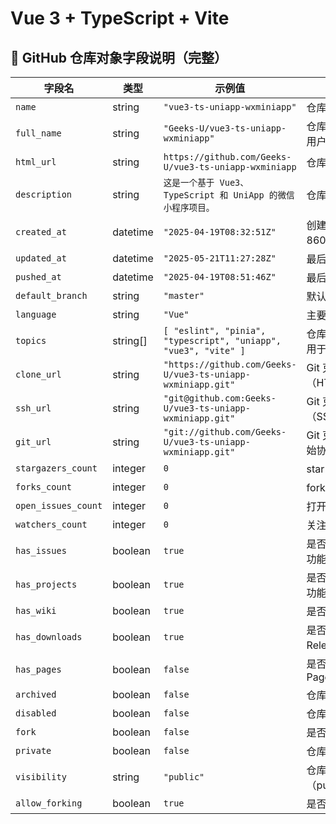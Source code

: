 # Vue 3 + TypeScript + Vite

## 📘 GitHub 仓库对象字段说明（完整）

| 字段名              | 类型      | 示例值                                                        | 说明                         |
|-------------------|-----------|---------------------------------------------------------------|------------------------------|
| `name`            | string    | `"vue3-ts-uniapp-wxminiapp"`                                 | 仓库名称                      |
| `full_name`       | string    | `"Geeks-U/vue3-ts-uniapp-wxminiapp"`                         | 仓库完整名称（含用户或组织名）     |
| `html_url`        | string    | `https://github.com/Geeks-U/vue3-ts-uniapp-wxminiapp`        | 仓库网页地址                   |
| `description`     | string    | `这是一个基于 Vue3、TypeScript 和 UniApp 的微信小程序项目。`| 仓库描述                      |
| `created_at`      | datetime  | `"2025-04-19T08:32:51Z"`                                     | 创建时间（ISO 8601 格式）      |
| `updated_at`      | datetime  | `"2025-05-21T11:27:28Z"`                                     | 最后更新时间                  |
| `pushed_at`       | datetime  | `"2025-04-19T08:51:46Z"`                                     | 最后 push 时间                |
| `default_branch`  | string    | `"master"`                                                   | 默认分支名称                  |
| `language`        | string    | `"Vue"`                                                      | 主要编程语言                  |
| `topics`          | string[]  | `[ "eslint", "pinia", "typescript", "uniapp", "vue3", "vite" ]` | 仓库主题标签（可用于搜索）         |
| `clone_url`       | string    | `"https://github.com/Geeks-U/vue3-ts-uniapp-wxminiapp.git"`  | Git 克隆地址（HTTPS）         |
| `ssh_url`         | string    | `"git@github.com:Geeks-U/vue3-ts-uniapp-wxminiapp.git"`      | Git 克隆地址（SSH）           |
| `git_url`         | string    | `"git://github.com/Geeks-U/vue3-ts-uniapp-wxminiapp.git"`    | Git 克隆地址（原始协议）       |
| `stargazers_count`| integer   | `0`                                                          | star 数                      |
| `forks_count`     | integer   | `0`                                                          | fork 数                      |
| `open_issues_count`| integer  | `0`                                                          | 打开中的 issue 数              |
| `watchers_count`  | integer   | `0`                                                          | 关注者数量                    |
| `has_issues`      | boolean   | `true`                                                       | 是否启用 Issues 功能           |
| `has_projects`    | boolean   | `true`                                                       | 是否启用 Projects 功能         |
| `has_wiki`        | boolean   | `true`                                                       | 是否启用 Wiki                 |
| `has_downloads`   | boolean   | `true`                                                       | 是否启用 Releases 下载          |
| `has_pages`       | boolean   | `false`                                                      | 是否启用 GitHub Pages         |
| `archived`        | boolean   | `false`                                                      | 仓库是否已归档                 |
| `disabled`        | boolean   | `false`                                                      | 仓库是否被禁用                 |
| `fork`            | boolean   | `false`                                                      | 是否为 Fork 仓库              |
| `private`         | boolean   | `false`                                                      | 仓库是否为私有                 |
| `visibility`      | string    | `"public"`                                                   | 仓库可见性（public/private）    |
| `allow_forking`   | boolean   | `true`                                                       | 是否允许被 Fork               |

